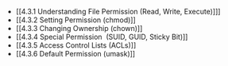 

- [[4.3.1 Understanding File Permission (Read, Write, Execute)]]]
- [[4.3.2 Setting Permission (chmod)]]
- [[4.3.3 Changing Ownership (chown)]]
- [[4.3.4 Special Permission  (SUID, GUID, Sticky Bit)]]
- [[4.3.5 Access Control Lists (ACLs)]]
- [[4.3.6 Default Permission (umask)]]